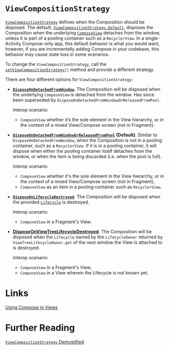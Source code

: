 # `ViewCompositionStrategy`
[`ViewCompositionStrategy`](https://developer.android.com/reference/kotlin/androidx/compose/ui/platform/ViewCompositionStrategy) defines when the Composition should be disposed. The default, [`ViewCompositionStrategy.Default`](https://developer.android.com/reference/kotlin/androidx/compose/ui/platform/ViewCompositionStrategy#Default()), disposes the Composition when the underlying [`ComposeView`](https://developer.android.com/reference/kotlin/androidx/compose/ui/platform/ComposeView) detaches from the window, unless it is part of a pooling container such as a `RecyclerView`. In a single-Activity Compose-only app, this default behavior is what you would want, however, if you are incrementally adding Compose in your codebase, this behavior may cause state loss in some scenarios.

To change the `ViewCompositionStrategy`, call the [`setViewCompositionStrategy()`](https://developer.android.com/reference/kotlin/androidx/compose/ui/platform/AbstractComposeView#setViewCompositionStrategy(androidx.compose.ui.platform.ViewCompositionStrategy)) method and provide a different strategy.

There are four different options for `ViewCompositionStrategy`:
- **[`DisposeOnDetachedFromWindow`](https://developer.android.com/reference/kotlin/androidx/compose/ui/platform/ViewCompositionStrategy.DisposeOnDetachedFromWindow)**. The Composition will be disposed when the underlying `ComposeView` is detached from the window. Has since been superseded by `DisposeOnDetachedFromWindowOrReleasedFromPool`. 
  
  Interop scenario:
  
  * `ComposeView` whether it’s the sole element in the View hierarchy, or in the context of a mixed View/Compose screen (not in Fragment).

- **[`DisposeOnDetachedFromWindowOrReleasedFromPool`](https://developer.android.com/reference/kotlin/androidx/compose/ui/platform/ViewCompositionStrategy.DisposeOnDetachedFromWindowOrReleasedFromPool) (Default)**. Similar to `DisposeOnDetachedFromWindow`, when the Composition is not in a pooling container, such as a `RecyclerView`. If it is in a pooling container, it will dispose when either the pooling container itself detaches from the window, or when the item is being discarded (i.e. when the pool is full).

  Interop scenario:
  
  * `ComposeView` whether it's the sole element in the View hierarchy, or in the context of a mixed View/Compose screen (not in Fragment);
  * `ComposeView` as an item in a pooling container such as `RecyclerView`.

- **[`DisposeOnLifecycleDestroyed`](https://developer.android.com/reference/kotlin/androidx/compose/ui/platform/ViewCompositionStrategy.DisposeOnLifecycleDestroyed)**. The Composition will be disposed when the provided [`Lifecycle`](https://developer.android.com/reference/androidx/lifecycle/Lifecycle) is destroyed.

  Interop scenario:
  
  * `ComposeView` in a Fragment's View.

- **[DisposeOnViewTreeLifecycleDestroyed](https://developer.android.com/reference/kotlin/androidx/compose/ui/platform/ViewCompositionStrategy.DisposeOnViewTreeLifecycleDestroyed)**. The Composition will be disposed when the `Lifecycle` owned by the `LifecycleOwner` returned by `ViewTreeLifecycleOwner.get` of the next window the View is attached to is destroyed.

  Interop scenario:
  
  * `ComposeView` in a Fragment's View;
  * `ComposeView` in a View wherein the Lifecycle is not known yet.

# Links
[Using Compose in Views](https://developer.android.com/jetpack/compose/migrate/interoperability-apis/compose-in-views)

# Further Reading
[`ViewCompositionStrategy` Demystified](https://medium.com/androiddevelopers/viewcompositionstrategy-demystefied-276427152f34)
